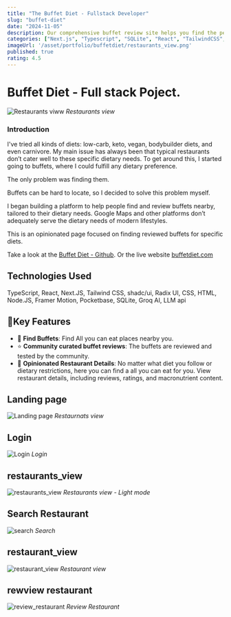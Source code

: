 ```yaml
---
title: "The Buffet Diet - Fullstack Developer"
slug: "buffet-diet"
date: "2024-11-05"
description: Our comprehensive buffet review site helps you find the perfect all-you-can-eat experience, with user reviews, location details, and menu information."
categories: ["Next.js", "Typescript", "SQLite", "React", "TailwindCSS", "Chadcn/UI", "RadixUI", "PocketBase DB", "Groq AI", "LLM api", "Vervecl", "SSR"]
imageUrl: '/asset/portfolio/buffetdiet/restaurants_view.png'
published: true
rating: 4.5
---
```


# Buffet Diet - Full stack Poject.

![Restaurants viww](/asset/portfolio/buffetdiet/restaurants_view.png)
*Restaurants view*


### Introduction
 
I've tried all kinds of diets: low-carb, keto, vegan, bodybuilder diets, and even carnivore. My main issue has always been that typical restaurants don’t cater well to these specific dietary needs. To get around this, I started going to buffets, where I could fulfill any dietary preference.

The only problem was finding them.

Buffets can be hard to locate, so I decided to solve this problem myself.

I began building a platform to help people find and review buffets nearby, tailored to their dietary needs. Google Maps and other platforms don’t adequately serve the dietary needs of modern lifestyles.

This is an opinionated page focused on finding reviewed buffets for specific diets.

Take a look at the [Buffet Diet - Github](https://github.com/B3Kay/next-buffet-diet-webb-app).
Or the live website [buffetdiet.com](https://buffetdiet.com)

## Technologies Used
TypeScript, React, Next.JS, Tailwind CSS, shadc/ui, Radix UI, CSS, HTML, Node.JS, Framer Motion, Pocketbase, SQLite, Groq AI, LLM api

## 🔑Key Features

- 🔎 **Find Buffets**: Find All you can eat places nearby you.
- ⭐ **Community curated buffet reviews**: The buffets are reviewed and tested by the community.
- 🍔 **Opinionated Restaurant Details**: No matter what diet you follow or dietary restrictions, here you can find a all you can eat for you. View restaurant details, including reviews, ratings, and macronutrient content.



## Landing page
![Landing page](/asset/portfolio/buffetdiet/landing_page.png)
*Restaurnats view*

## Login
![Login](/asset/portfolio/buffetdiet/login.png)
*Login*

## restaurants_view
![restaurants_view](/asset/portfolio/buffetdiet/restaurants_view.png)
*Restaurants view - Light mode*

## Search Restaurant
![search](/asset/portfolio/buffetdiet/search.png)
*Search*

## restaurant_view
![restaurant_view](/asset/portfolio/buffetdiet/restaurant_view.png)
*Restaurant view*

## rewview restaurant
![review_restaurant](/asset/portfolio/buffetdiet/review_restaurant.png)
*Review Restaurant*